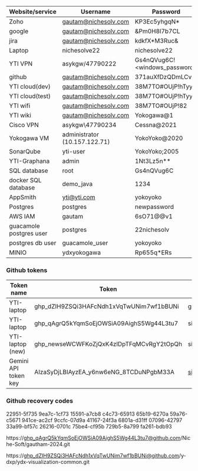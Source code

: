 | **Website/service**     | **Username**                                        | **Password**                  |
| ----------------------- | --------------------------------------------------- | ----------------------------- |
| Zoho                    | [gautam@nichesolv.com](mailto:gautam@nichesolv.com) | KP3Ec5yhgqN*                  |
| google                  | [gautam@nichesolv.com](mailto:gautam@nichesolv.com) | &Pm0H8l7b7CL                  |
| jira                    | [gautam@nichesolv.com](mailto:gautam@nichesolv.com) | kdkfX*M3Ruc&                  |
| Laptop                  | nichesolve22                                        | nichesolve22                  |
| YTI VPN                 | asykgw/47790222                                     | Gs4nQVug6C!<windows_password> |
| github                  | [gautam@nichesolv.com](mailto:gautam@nichesolv.com) | 371auXfDzQDmLCv               |
| YTI cloud(dev)          | [gautam@nichesolv.com](mailto:gautam@nichesolv.com) | 38M7TO#OUjP!hTyy4             |
| YTI cloud(test)         | [gautam@nichesolv.com](mailto:gautam@nichesolv.com) | 38M7TO#OUjP!hTyy              |
| YTI wifi                | [gautam@nichesolv.com](mailto:gautam@nichesolv.com) | 38M7TO#OUjP!82                |
| YTI wiki                | [gautam@nichesolv.com](mailto:gautam@nichesolv.com) | Yokogawa@1                    |
| Cisco VPN               | asykgw\47790234                                     | Cessna@2021                   |
| Yokogawa VM             | administrator (10.157.122.71)                       | YokoYoko@2020                 |
| SonarQube               | yti-user                                            | YokoYoko;2005                 |
| YTI-Graphana            | admin                                               | 1Nt3Lz5n**                    |
| SQL database            | root                                                | Gs4nQVug6C                    |
| docker SQL database     | demo_java                                           | 1234                          |
| AppSmith                | yti@yti.com                                         | yokoyoko                      |
| Postgres                | postgres                                            | newpassword                   |
| AWS IAM                 | gautam                                              | 6sO71@@v1                     |
| guacamole postgres user | postgres                                            | 22nichesolv                   |
| postgres db user        | guacamole_user                                      | yokoyoko                      |
| MINIO                   | ydxyokogawa                                         | Rp655q*ERs                    |

### Github tokens

| Token name           | Token                                    | Account                 |
| -------------------- | ---------------------------------------- | ----------------------- |
| YTI-laptop           | 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 | gautam-ns               |
| YTI-laptop           | 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 | sistla-gautam           |
| YTI-laptop (new)     | 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 | sistla-gautam           |
| Gemini API token key | AIzaSyDjLBIAyzEA_y6nw6eNG_8TCDuNPgbM33A  | sistlagautham@gmail.com |

### Github recovery codes
22951-5f735 9ea7c-1cf73 15591-a7cb8 c4c73-65913 65b19-6270a 59a76-c5671 941ce-ac2cf 9ccfc-07d9a 41167-24f3a 6801a-d31ff 07096-42797 33a99-bf57c 26216-0701c 75be4-cf95b 729b5-8a799 fa261-bdb93

https://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@github.com/Niche-Soft/gautham-2024.git

https://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@github.com/y-dxp/ydx-visualization-common.git